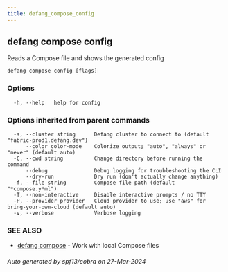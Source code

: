 ```yaml
---
title: defang_compose_config
---
```

## defang compose config

Reads a Compose file and shows the generated config

```
defang compose config [flags]
```

### Options

```
  -h, --help   help for config
```

### Options inherited from parent commands

```
  -s, --cluster string      Defang cluster to connect to (default "fabric-prod1.defang.dev")
      --color color-mode    Colorize output; "auto", "always" or "never" (default auto)
  -C, --cwd string          Change directory before running the command
      --debug               Debug logging for troubleshooting the CLI
      --dry-run             Dry run (don't actually change anything)
  -f, --file string         Compose file path (default "*compose.y*ml")
  -T, --non-interactive     Disable interactive prompts / no TTY
  -P, --provider provider   Cloud provider to use; use "aws" for bring-your-own-cloud (default auto)
  -v, --verbose             Verbose logging
```

### SEE ALSO

* [defang compose](defang_compose.md)	 - Work with local Compose files

###### Auto generated by spf13/cobra on 27-Mar-2024
